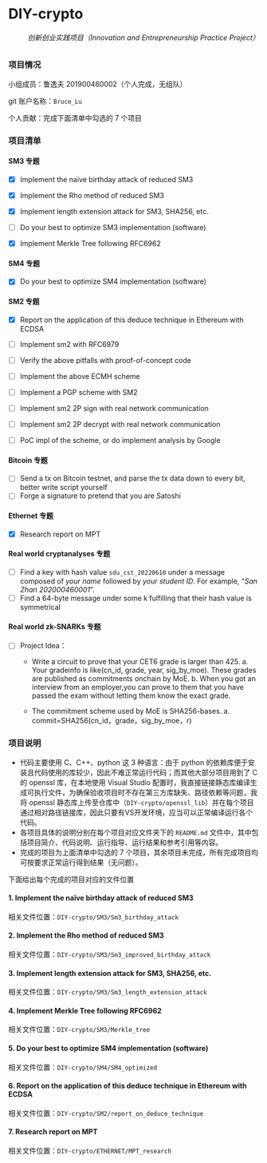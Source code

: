 # DIY-crypto
<h6 align="right">创新创业实践项目（Innovation and Entrepreneurship Practice Project）</h6>

### 项目情况

小组成员：鲁逸夫 201900460002（个人完成，无组队）

git 账户名称：`Bruce_Lu`

个人贡献：完成下面清单中勾选的 7 个项目

### 项目清单

#### SM3 专题

- [x] Implement the naïve birthday attack of reduced SM3 

- [x] Implement the Rho method of reduced SM3

- [x] Implement length extension attack for SM3, SHA256, etc.

- [ ] Do your best to optimize SM3 implementation (software)

- [x] Implement Merkle Tree following RFC6962

#### SM4 专题

- [x] Do your best to optimize SM4 implementation (software)

#### SM2 专题

- [x] Report on the application of this deduce technique in Ethereum with ECDSA

- [ ] Implement sm2 with RFC6979

- [ ] Verify the above pitfalls with proof-of-concept code

- [ ] Implement the above ECMH scheme

- [ ] Implement a PGP scheme with SM2

- [ ] Implement sm2 2P sign with real network communication

- [ ] Implement sm2 2P decrypt with real network communication

- [ ] PoC impl of the scheme, or do implement analysis by Google

#### Bitcoin 专题

- [ ] Send a tx on Bitcoin testnet, and parse the tx data down to every bit, better write script yourself
- [ ] Forge a signature to pretend that you are Satoshi

#### Ethernet 专题

- [x] Research report on MPT

#### Real world cryptanalyses 专题

- [ ] Find a key with hash value `sdu_cst_20220610` under a message composed of *your name* followed by *your student ID*. For example, “*San Zhan 202000460001*”.
- [ ] Find a 64-byte message under some k fulfilling that their hash value is symmetrical

#### Real world zk-SNARKs 专题

- [ ] Project Idea：

  - Write a circuit to prove that your CET6 grade is larger than 425.
    a. Your gradeinfo is like(cn_id, grade, year, sig_by_moe). These grades are published as commitments onchain by MoE.
    b. When you got an interview from an employer,you can prove to them that you have passed the exam without letting them know the exact grade.

  - The commitment scheme used by MoE is SHA256-bases.
    a. commit=SHA256(cn_id，grade，sig_by_moe，r)



### 项目说明

- 代码主要使用 C、C++、python 这 3 种语言：由于 python 的依赖库便于安装且代码使用的库较少，因此不难正常运行代码；而其他大部分项目用到了 C 的 openssl 库，在本地使用 Visual Studio 配置时，我直接链接静态库编译生成可执行文件，为确保验收项目时不存在第三方库缺失、路径依赖等问题，我将 openssl 静态库上传至仓库中（`DIY-crypto/openssl_lib`）并在每个项目通过相对路径链接库，因此只要有VS开发环境，应当可以正常编译运行各个代码。
- 各项目具体的说明分别在每个项目对应文件夹下的 `README.md` 文件中，其中包括项目简介、代码说明、运行指导、运行结果和参考引用等内容。
- 完成的项目为上面清单中勾选的 7 个项目，其余项目未完成，所有完成项目均可按要求正常运行得到结果（无问题）。

下面给出每个完成的项目对应的文件位置

#### 1. Implement the naïve birthday attack of reduced SM3

相关文件位置：`DIY-crypto/SM3/Sm3_birthday_attack` 

#### 2. Implement the Rho method of reduced SM3

相关文件位置：`DIY-crypto/SM3/Sm3_improved_birthday_attack` 

#### 3. Implement length extension attack for SM3, SHA256, etc.

相关文件位置：`DIY-crypto/SM3/Sm3_length_extension_attack` 

#### 4. Implement Merkle Tree following RFC6962

相关文件位置：`DIY-crypto/SM3/Merkle_tree` 

#### 5. Do your best to optimize SM4 implementation (software)

相关文件位置：`DIY-crypto/SM4/SM4_optimized` 

#### 6. Report on the application of this deduce technique in Ethereum with ECDSA

相关文件位置：`DIY-crypto/SM2/report_on_deduce_technique`

#### 7. Research report on MPT

相关文件位置：`DIY-crypto/ETHERNET/MPT_research`


